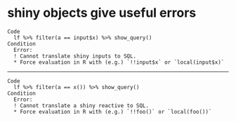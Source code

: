 # shiny objects give useful errors

    Code
      lf %>% filter(a == input$x) %>% show_query()
    Condition
      Error:
      ! Cannot translate shiny inputs to SQL.
      * Force evaluation in R with (e.g.) `!!input$x` or `local(input$x)`

---

    Code
      lf %>% filter(a == x()) %>% show_query()
    Condition
      Error:
      ! Cannot translate a shiny reactive to SQL.
      * Force evaluation in R with (e.g.) `!!foo()` or `local(foo())`


